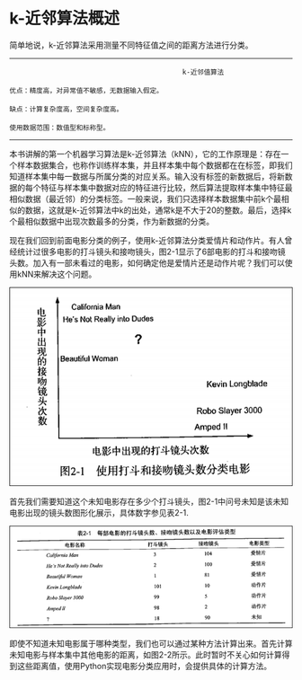 # k-近邻算法概述

简单地说，k-近邻算法采用测量不同特征值之间的距离方法进行分类。

---

```
                                           k-近邻值算法

优点：精度高，对异常值不敏感，无数据输入假定。

缺点：计算复杂度高，空间复杂度高。

使用数据范围：数值型和标称型。
```

---

本书讲解的第一个机器学习算法是k-近邻算法（kNN），它的工作原理是：存在一个样本数据集合，也称作训练样本集，并且样本集中每个数据都在在标签，即我们知道样本集中每一数据与所属分类的对应关系。输入没有标签的新数据后，将新数据的每个特征与样本集中数据对应的特征进行比较，然后算法提取样本集中特征最相似数据（最近邻）的分类标签。一般来说，我们只选择样本数据集中前k个最相似的数据，这就是k-近邻算法中k的出处，通常k是不大于20的整数。最后，选择k个最相似数据中出现次数最多的分类，作为新数据的分类。

现在我们回到前面电影分类的例子，使用k-近邻算法分类爱情片和动作片。有人曾经统计过很多电影的打斗镜头和接吻镜头，图2-1显示了6部电影的打斗和接吻镜头数。加入有一部未看过的电影，如何确定他是爱情片还是动作片呢？我们可以使用kNN来解决这个问题。

![](/assets/电影分类.png)

首先我们需要知道这个未知电影存在多少个打斗镜头，图2-1中问号未知是该未知电影出现的镜头数图形化展示，具体数字参见表2-1.

![](/assets/电影镜头数统计.png)

即使不知道未知电影属于哪种类型，我们也可以通过某种方法计算出来。首先计算未知电影与样本集中其他电影的距离，如图2-2所示。此时暂时不关心如何计算得到这些距离值，使用Python实现电影分类应用时，会提供具体的计算方法。













